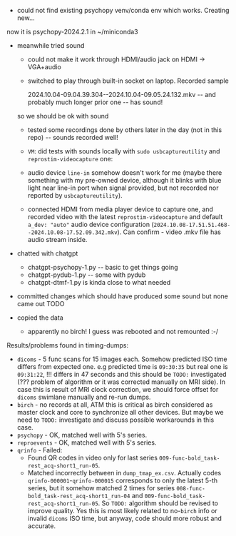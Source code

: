 - could not find existing psychopy venv/conda env which works. Creating new...

now it is psychopy-2024.2.1 in ~/miniconda3

- meanwhile tried sound

  - could not make it work through HDMI/audio jack on HDMI -> VGA+audio
  - switched to play through built-in socket on laptop. Recorded sample

    2024.10.04-09.04.39.304--2024.10.04-09.05.24.132.mkv -- and probably much longer prior one -- has sound!

  so we should be ok with sound

  - tested some recordings done by others later in the day (not in this repo) -- sounds recorded well!

  - `VM`: did tests with sounds locally with `sudo usbcaptureutility` and `reprostim-videocapture` one:
   - audio device `line-in` somehow doesn't work for me (maybe there something with my pre-owned device, although it blinks with blue light near line-in port when signal provided, but not recorded nor reported by `usbcaptureutility`). 
   - connected HDMI from media player device to capture one, and recorded video with the latest `reprostim-videocapture` and default `a_dev: "auto"` audio device configuration (`2024.10.08-17.51.51.468--2024.10.08-17.52.09.342.mkv`). Can confirm - video .mkv file has audio stream inside.

- chatted with chatgpt 

  - chatgpt-psychopy-1.py -- basic to get things going
  - chatgpt-pydub-1.py -- some with pydub
  - chatgpt-dtmf-1.py is kinda close to what needed
 
- committed changes which should have produced some sound but none came out TODO

- copied the data
  - apparently no birch!  I guess was rebooted and not remounted :-/

Results/problems found in timing-dumps:
  - `dicoms` - 5 func scans for 15 images each. Somehow predicted ISO time differs from expected one. e.g predicted time is `09:30:35` but real one is `09:31:22`, !!! differs in 47 seconds and this should be `TODO:` investigated (??? problem of algorithm or it was corrected manually on MRI side). In case this is result of MRI clock correction, we should force offset for `dicoms` swimlane manually and re-run dumps.    
  - `birch` - no records at all, ATM this is critical as birch considered as master clock and core to synchronize all other devices. But maybe we need to `TODO:` investigate and discuss possible workarounds in this case.
  - `psychopy` - OK, matched well with 5's series.
  - `reproevents` - OK, matched well with 5's series.
  - `qrinfo` - Failed:
    - Found QR codes in video only for last series `009-func-bold_task-rest_acq-short1_run-05`.
    - Matched incorrectly between in `dump_tmap_ex.csv`. Actually codes `qrinfo-000001`-`qrinfo-000015` corresponds to only the latest 5-th series, but it somehow matched 2 times for series `008-func-bold_task-rest_acq-short1_run-04` and `009-func-bold_task-rest_acq-short1_run-05`. So `TODO:` algorithm should be revised to improve quality. Yes this is most likely related to no-`birch` info or invalid `dicoms` ISO time, but anyway, code should more robust and accurate. 
